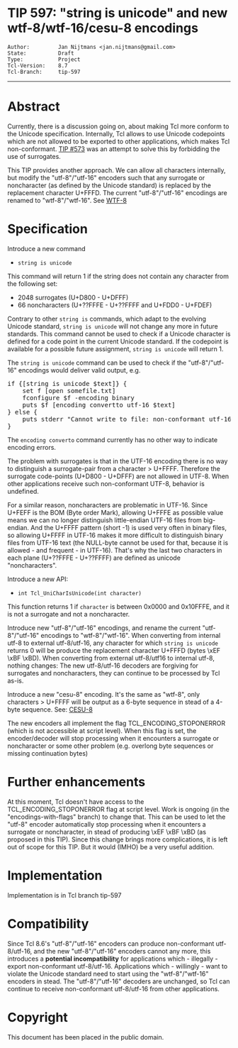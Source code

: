 # TIP 597: "string is unicode" and new wtf-8/wtf-16/cesu-8 encodings
	Author:         Jan Nijtmans <jan.nijtmans@gmail.com>
	State:          Draft
	Type:           Project
	Tcl-Version:    8.7
	Tcl-Branch:     tip-597
-----
# Abstract

Currently, there is a discussion going on, about making Tcl more
conform to the Unicode specification. Internally, Tcl allows
to use Unicode codepoints which are not allowed to be exported
to other applications, which makes Tcl non-conformant.
[TIP #573](https://core.tcl-lang.org/tips/doc/trunk/tip/573.md)
was an attempt to solve this by forbidding the use of surrogates.

This TIP provides another approach. We can allow all characters
internally, but modify the "utf-8"/"utf-16" encoders such that any surrogate
or noncharacter (as defined by the Unicode standard) is replaced
by the replacement character U+FFFD. The current "utf-8"/"utf-16"
encodings are renamed to "wtf-8"/"wtf-16". See [WTF-8](https://simonsapin.github.io/wtf-8/)

# Specification

Introduce a new command

* `string is unicode`

This command will return 1 if the string does not contain
any character from the following set:

* 2048 surrogates (U+D800 - U+DFFF)
* 66 noncharacters (U+??FFFE - U+??FFFF and U+FDD0 - U+FDEF)

Contrary to other `string is` commands, which adapt to the
evolving Unicode standard, `string is unicode` will not
change any more in future standards. This command cannot be used to
check if a Unicode character is defined for a code point in the
current Unicode standard. If the codepoint is available for a
possible future assignment, `string is unicode` will return 1.

The `string is unicode` command can be used to check if the
"utf-8"/"utf-16" encodings would deliver valid output, e.g.
<pre>
if {[string is unicode $text]} {
    set f [open somefile.txt]
    fconfigure $f -encoding binary
    puts $f [encoding convertto utf-16 $text]
} else {
    puts stderr "Cannot write to file: non-conformant utf-16"
}
</pre>
The `encoding converto` command currently has no other way
to indicate encoding errors.

The problem with surrogates is that in the UTF-16 encoding there
is no way to distinguish a surrogate-pair from a character > U+FFFF.
Therefore the surrogate code-points (U+D800 - U+DFFF) are not
allowed in UTF-8. When other applications receive such non-conformant
UTF-8, behavior is undefined.

For a similar reason, noncharacters are problematic in UTF-16. Since
U+FEFF is the BOM (Byte order Mark), allowing U+FFFE as possible value
means we can no longer distinguish little-endian UTF-16 files from
big-endian. And the U+FFFF pattern (short -1) is used very often in
binary files, so allowing U+FFFF in UTF-16 makes it more difficult to
distinguish binary files from UTF-16 text (the NULL-byte cannot be used
for that, because it is allowed - and frequent - in UTF-16).
That's why the last two characters in each plane (U+??FFFE - U+??FFFF)
are defined as unicode "noncharacters".

Introduce a new API:

* `int Tcl_UniCharIsUnicode(int character)`

This function returns 1 if `character` is between 0x0000 and
0x10FFFE, and it is not a surrogate and not a noncharacter.

Introduce new "utf-8"/"utf-16" encodings, and rename the current
"utf-8"/"utf-16" encodings to "wtf-8"/"wtf-16". When converting from
internal utf-8 to external utf-8/utf-16, any character for which
`string is unicode` returns 0 will be produce the replacement
character U+FFFD (bytes \\xEF \\xBF \\xBD). When converting from
external utf-8/utf16 to internal utf-8, nothing changes: The new
utf-8/utf-16 decoders are forgiving for surrogates and noncharacters,
they can continue to be processed by Tcl as-is.

Introduce a new "cesu-8" encoding. It's the same as "wtf-8", only
characters > U+FFFF will be output as a 6-byte sequence in stead of
a 4-byte sequence. See: [CESU-8](https://en.wikipedia.org/wiki/CESU-8)

The new encoders all implement the flag TCL_ENCODING_STOPONERROR
(which is not accessible at script level). When this flag is set,
the encoder/decoder will stop processing when it encounters a
surrogate or noncharacter or some other problem (e.g. overlong
byte sequences or missing continuation bytes)

# Further enhancements

At this moment, Tcl doesn't have access to the TCL_ENCODING_STOPONERROR
flag at script level. Work is ongoing (in the "encodings-with-flags"
branch) to change that. This can be used to let the "utf-8" encoder
automatically stop processing when it encounters a surrogate or
noncharacter, in stead of producing \\xEF \\xBF \\xBD (as proposed in this TIP).
Since this change brings more complications, it is left out of
scope for this TIP. But it would (IMHO) be a very useful addition.

# Implementation

Implementation is in Tcl branch tip-597

# Compatibility

Since Tcl 8.6's "utf-8"/"utf-16" encoders can produce non-conformant utf-8/utf-16,
and the new "utf-8"/"utf-16" encoders cannot any more, this introduces a
**potential incompatibility** for applications which - illegally -
export non-conformant utf-8/utf-16. Applications which - willingly - want to
violate the Unicode standard need to start using the "wtf-8"/"wtf-16"
encoders in stead. The "utf-8"/"utf-16" decoders are unchanged, so
Tcl can continue to receive non-conformant utf-8/utf-16 from other applications.

# Copyright

This document has been placed in the public domain.
